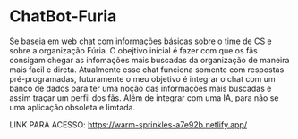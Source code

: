 # ChatBot-Furia
Se baseia em web chat com informações básicas sobre o time de CS e sobre a organização Fúria.
O obejtivo inicial é fazer com que os fãs consigam chegar as infomações mais buscadas da organização de maneira mais facil e direta.
Atualmente esse chat funciona somente com respostas pré-programadas, futuramente o meu objetivo é integrar o chat com um banco de dados para ter uma noção das informações mais buscadas e assim traçar um perfil dos fãs. Além de integrar com uma IA, para não se uma aplicação obsoleta e limtada. 

LINK PARA ACESSO:
https://warm-sprinkles-a7e92b.netlify.app/
